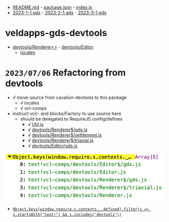 * [README.md]() - [package.json]() - [index.js](src/:)
* [2023-1-1.gds](./testdata/:) - [2023-2-1.gds](./testdata/:) - [2023-3-1.gds](./testdata/:)

# veldapps-gds-devtools

* [devtools/Renderer<>](./src/vcl-comps/devtools/Renderer$/) - [devtools/Editor<gds>]((./src/vcl-comps/:))
	* [locales](./src/vcl-comps/devtools/Renderer$/:/)

# `2023/07/06` Refactoring from devtools

* √ move source from cavalion-devtools to this package
	* √ locales
	* √ vcl-comps
* instruct vcl/- and blocks/Factory to use source here
	* should be delegated to RequireJS config/defines
		* √ [Util.js](src/:)
		* √ [devtools/Renderer$/gds.js](src/vcl-comps/:)
		* √ [devtools/Renderer$/settlement.js](src/vcl-comps/:)
		* √ [devtools/Renderer$/triaxial.js](src/vcl-comps/:)
		* √ [devtools/Editor/gds.js](src/vcl-comps/:)
	
![snm5ZX](https://raw.githubusercontent.com/relluf/screenshots/master/uPic/snm5ZX.png)

* [`Object.keys(window.require.s.contexts._.defined).filter(s => s.startsWith("text!") && s.includes("devtools"))`](`!`)